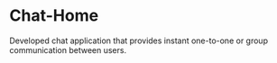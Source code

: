 # Chat-Home
Developed chat application that provides instant one-to-one or group communication between users.
